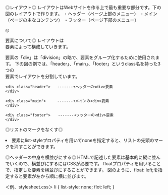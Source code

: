 ◎レイアウト◎
レイアウトはWebサイトを作る上で最も重要な部分です。下の図のレイアウトで作ります。
    ・ヘッダー（ページ上部のメニュー）
    ・メイン（ページの主なコンテンツ）
    ・フッター（ページ下部のメニュー）
    
◎<div>要素について◎
レイアウトは<div>要素によって構成していきます。
<div>要素の「div」は「division」の略で、要素をグループ化するために使用されます。
下の図の例では、「header」、「main」、「footer」というclass名を持った3つの<div>要素でレイアウトを分割しています。

    <div class="header">   -------➜ヘッダーの<div>要素
    </div>

    <div class="main">　　　-------➜メインの<div>要素
    </div>

    <div class="footer">　　-------➜フッターの<div>要素
    </div>
    
◎リストのマークをなくす◎
<li>要素にlist-styleプロパティを用いてnoneを指定すると、リストの先頭のマークを消すことができます。

◎ヘッダーの中身を横並びにする◎
HTMLで記述した要素は基本的に縦に並んでいくので、横並びにするにはCSSが必要です。
floatプロパティを用いることで、指定した要素を横並びにすることができます。
図のように、float: left;を指定すると要素が左から順に横に並びます。

＜例、stylesheet.css＞
    li {
      list-style: none;
      flot: left;
    }
